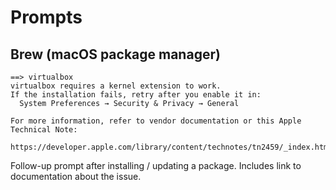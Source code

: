 # Prompts


## Brew (macOS package manager)

```
==> virtualbox
virtualbox requires a kernel extension to work.
If the installation fails, retry after you enable it in:
  System Preferences → Security & Privacy → General

For more information, refer to vendor documentation or this Apple Technical Note:
  https://developer.apple.com/library/content/technotes/tn2459/_index.html
```
Follow-up prompt after installing / updating a package.
Includes link to documentation about the issue.